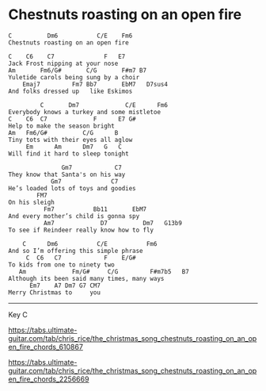 
# Chestnuts roasting on an open fire

```
C          Dm6           C/E    Fm6
Chestnuts roasting on an open fire

C    C6    C7              F   E7
Jack Frost nipping at your nose
Am       Fm6/G#       C/G       F#m7 B7
Yuletide carols being sung by a choir
    Emaj7         Fm7 Bb7       EbM7   D7sus4
And folks dressed up   like Eskimos

         C       Dm7             C/E      Fm6
Everybody knows a turkey and some mistletoe
C    C6  C7             F      E7 G#
Help to make the season bright
Am   Fm6/G#          C/G      B
Tiny tots with their eyes all aglow
     Em      Am      Dm7   G   C
Will find it hard to sleep tonight

               Gm7            C7
They know that Santa's on his way
            Gm7              C7
He’s loaded lots of toys and goodies
        FM7
On his sleigh
          Fm7           Bb11       EbM7
And every mother’s child is gonna spy
          Am7             D7          Dm7   G13b9
To see if Reindeer really know how to fly

    C      Dm6           C/E           Fm6
And so I’m offering this simple phrase
     C  C6   C7            F    E/G#
To kids from one to ninety two
   Am             Fm/G#     C/G         F#m7b5   B7
Although its been said many times, many ways
      Em7    A7 Dm7 G7 CM7
Merry Christmas to     you
```

***

Key C

https://tabs.ultimate-guitar.com/tab/chris_rice/the_christmas_song_chestnuts_roasting_on_an_open_fire_chords_610867

https://tabs.ultimate-guitar.com/tab/chris_rice/the_christmas_song_chestnuts_roasting_on_an_open_fire_chords_2256669
